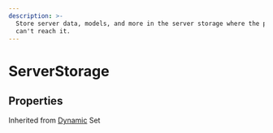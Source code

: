 ```yaml
---
description: >-
  Store server data, models, and more in the server storage where the player
  can't reach it.
---
```


# ServerStorage

## Properties

Inherited from [Dynamic](https://docs.brickverse.co/bricklua-lua-references-manual/dymanic) Set

